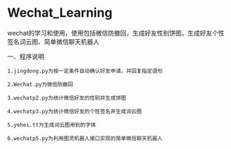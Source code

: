 # Wechat_Learning
wechat的学习和使用，使用包括微信防撤回，生成好友性别饼图，生成好友个性签名词云图、简单微信聊天机器人

一、程序说明

    1.jingdong.py为按一定条件自动确认好友申请，并回复指定语句

    2.Wechat.py为微信防撤回

    3.wechatp2.py为统计微信好友的性别并生成饼图

    4.wechatp3.py为统计微信好友的个性签名并生成词云图

    5.yehei.tt为生成词云图用到的字体

    6.wechatp5.py为利用图灵机器人接口实现的简单微信聊天机器人